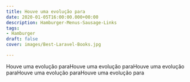 ```yaml
---
title: Houve uma evolução para
date: 2020-01-05T16:00:00.000+00:00
description: Hamburger-Menus-Sausage-Links
tags:
- Hamburger
draft: false
cover: images/Best-Laravel-Books.jpg

---
```

Houve uma evolução paraHouve uma evolução paraHouve uma evolução paraHouve uma evolução paraHouve uma evolução para